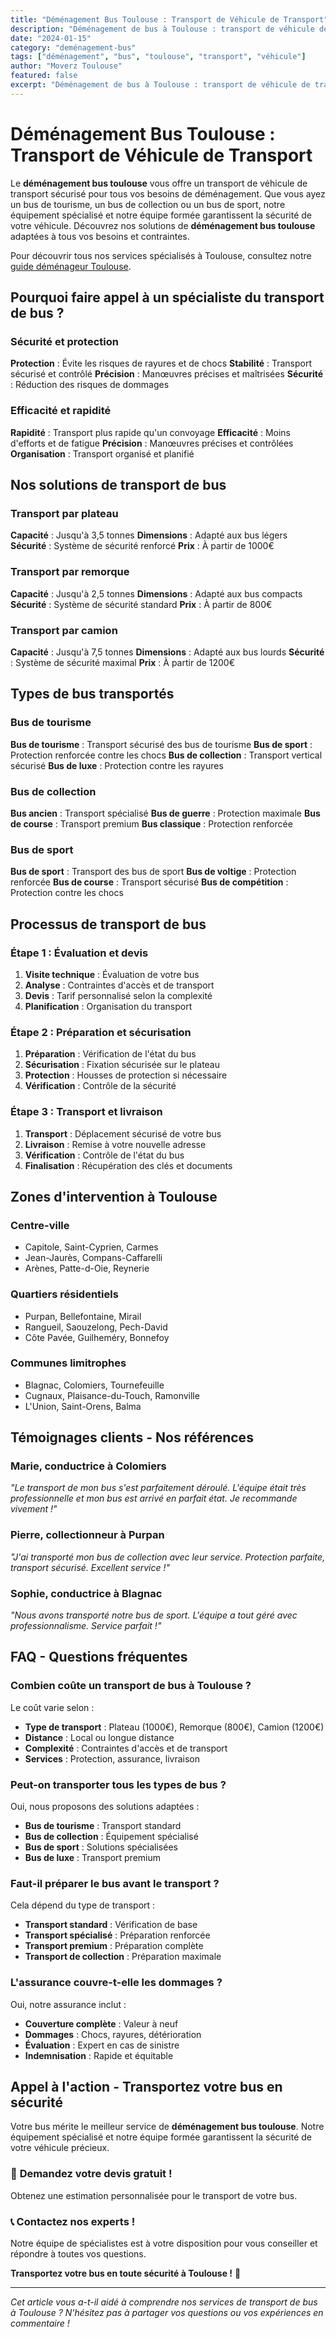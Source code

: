 ```yaml
---
title: "Déménagement Bus Toulouse : Transport de Véhicule de Transport"
description: "Déménagement de bus à Toulouse : transport de véhicule de transport. Équipement spécialisé, équipe formée, assurance complète. Devis gratuit."
date: "2024-01-15"
category: "deménagement-bus"
tags: ["déménagement", "bus", "toulouse", "transport", "véhicule"]
author: "Moverz Toulouse"
featured: false
excerpt: "Déménagement de bus à Toulouse : transport de véhicule de transport. Équipement spécialisé, équipe formée, assurance complète."
---
```


# Déménagement Bus Toulouse : Transport de Véhicule de Transport

Le **déménagement bus toulouse** vous offre un transport de véhicule de transport sécurisé pour tous vos besoins de déménagement. Que vous ayez un bus de tourisme, un bus de collection ou un bus de sport, notre équipement spécialisé et notre équipe formée garantissent la sécurité de votre véhicule. Découvrez nos solutions de **déménagement bus toulouse** adaptées à tous vos besoins et contraintes.

Pour découvrir tous nos services spécialisés à Toulouse, consultez notre [guide déménageur Toulouse](/blog/demenageur/demenageur-toulouse).

## Pourquoi faire appel à un spécialiste du transport de bus ?

### Sécurité et protection

**Protection** : Évite les risques de rayures et de chocs
**Stabilité** : Transport sécurisé et contrôlé
**Précision** : Manœuvres précises et maîtrisées
**Sécurité** : Réduction des risques de dommages

### Efficacité et rapidité

**Rapidité** : Transport plus rapide qu'un convoyage
**Efficacité** : Moins d'efforts et de fatigue
**Précision** : Manœuvres précises et contrôlées
**Organisation** : Transport organisé et planifié

## Nos solutions de transport de bus

### Transport par plateau

**Capacité** : Jusqu'à 3,5 tonnes
**Dimensions** : Adapté aux bus légers
**Sécurité** : Système de sécurité renforcé
**Prix** : À partir de 1000€

### Transport par remorque

**Capacité** : Jusqu'à 2,5 tonnes
**Dimensions** : Adapté aux bus compacts
**Sécurité** : Système de sécurité standard
**Prix** : À partir de 800€

### Transport par camion

**Capacité** : Jusqu'à 7,5 tonnes
**Dimensions** : Adapté aux bus lourds
**Sécurité** : Système de sécurité maximal
**Prix** : À partir de 1200€

## Types de bus transportés

### Bus de tourisme

**Bus de tourisme** : Transport sécurisé des bus de tourisme
**Bus de sport** : Protection renforcée contre les chocs
**Bus de collection** : Transport vertical sécurisé
**Bus de luxe** : Protection contre les rayures

### Bus de collection

**Bus ancien** : Transport spécialisé
**Bus de guerre** : Protection maximale
**Bus de course** : Transport premium
**Bus classique** : Protection renforcée

### Bus de sport

**Bus de sport** : Transport des bus de sport
**Bus de voltige** : Protection renforcée
**Bus de course** : Transport sécurisé
**Bus de compétition** : Protection contre les chocs

## Processus de transport de bus

### Étape 1 : Évaluation et devis

1. **Visite technique** : Évaluation de votre bus
2. **Analyse** : Contraintes d'accès et de transport
3. **Devis** : Tarif personnalisé selon la complexité
4. **Planification** : Organisation du transport

### Étape 2 : Préparation et sécurisation

1. **Préparation** : Vérification de l'état du bus
2. **Sécurisation** : Fixation sécurisée sur le plateau
3. **Protection** : Housses de protection si nécessaire
4. **Vérification** : Contrôle de la sécurité

### Étape 3 : Transport et livraison

1. **Transport** : Déplacement sécurisé de votre bus
2. **Livraison** : Remise à votre nouvelle adresse
3. **Vérification** : Contrôle de l'état du bus
4. **Finalisation** : Récupération des clés et documents

## Zones d'intervention à Toulouse

### Centre-ville
- Capitole, Saint-Cyprien, Carmes
- Jean-Jaurès, Compans-Caffarelli
- Arènes, Patte-d-Oie, Reynerie

### Quartiers résidentiels
- Purpan, Bellefontaine, Mirail
- Rangueil, Saouzelong, Pech-David
- Côte Pavée, Guilheméry, Bonnefoy

### Communes limitrophes
- Blagnac, Colomiers, Tournefeuille
- Cugnaux, Plaisance-du-Touch, Ramonville
- L'Union, Saint-Orens, Balma

## Témoignages clients - Nos références

### Marie, conductrice à Colomiers
*"Le transport de mon bus s'est parfaitement déroulé. L'équipe était très professionnelle et mon bus est arrivé en parfait état. Je recommande vivement !"*

### Pierre, collectionneur à Purpan
*"J'ai transporté mon bus de collection avec leur service. Protection parfaite, transport sécurisé. Excellent service !"*

### Sophie, conductrice à Blagnac
*"Nous avons transporté notre bus de sport. L'équipe a tout géré avec professionnalisme. Service parfait !"*

## FAQ - Questions fréquentes

### Combien coûte un transport de bus à Toulouse ?

Le coût varie selon :
- **Type de transport** : Plateau (1000€), Remorque (800€), Camion (1200€)
- **Distance** : Local ou longue distance
- **Complexité** : Contraintes d'accès et de transport
- **Services** : Protection, assurance, livraison

### Peut-on transporter tous les types de bus ?

Oui, nous proposons des solutions adaptées :
- **Bus de tourisme** : Transport standard
- **Bus de collection** : Équipement spécialisé
- **Bus de sport** : Solutions spécialisées
- **Bus de luxe** : Transport premium

### Faut-il préparer le bus avant le transport ?

Cela dépend du type de transport :
- **Transport standard** : Vérification de base
- **Transport spécialisé** : Préparation renforcée
- **Transport premium** : Préparation complète
- **Transport de collection** : Préparation maximale

### L'assurance couvre-t-elle les dommages ?

Oui, notre assurance inclut :
- **Couverture complète** : Valeur à neuf
- **Dommages** : Chocs, rayures, détérioration
- **Évaluation** : Expert en cas de sinistre
- **Indemnisation** : Rapide et équitable

## Appel à l'action - Transportez votre bus en sécurité

Votre bus mérite le meilleur service de **déménagement bus toulouse**. Notre équipement spécialisé et notre équipe formée garantissent la sécurité de votre véhicule précieux.

### 🚌 **Demandez votre devis gratuit !**

Obtenez une estimation personnalisée pour le transport de votre bus.

### 📞 **Contactez nos experts !**

Notre équipe de spécialistes est à votre disposition pour vous conseiller et répondre à toutes vos questions.

**Transportez votre bus en toute sécurité à Toulouse !** 🚚

---

*Cet article vous a-t-il aidé à comprendre nos services de transport de bus à Toulouse ? N'hésitez pas à partager vos questions ou vos expériences en commentaire !*

